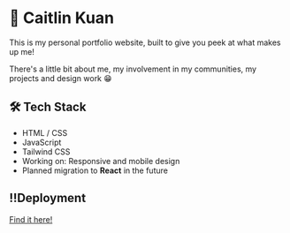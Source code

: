 # 🍞 Caitlin Kuan

This is my personal portfolio website, built to give you peek at what makes up me!

There's a little bit about me, my involvement in my communities, my projects and design work 😁


## 🛠 Tech Stack

- HTML / CSS  
- JavaScript  
- Tailwind CSS  
- Working on: Responsive and mobile design  
- Planned migration to **React** in the future

## ‼️Deployment
[Find it here!](https://breadeadd.github.io/caitlin-portfolio/index.html)
